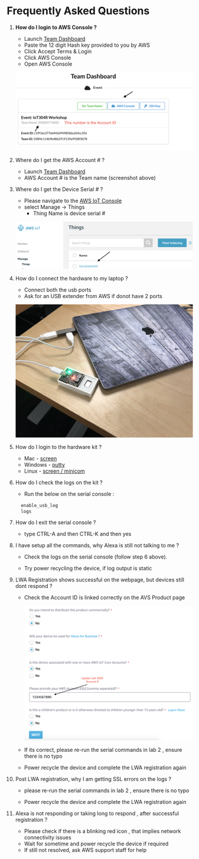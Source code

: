 # Frequently Asked Questions 

1. **How do I login to AWS Console ?**
    -   Launch [Team Dashboard](https://dashboard.eventengine.run/dashboard)
    - Paste the 12 digit Hash key provided to you by AWS 
    - Click Accept Terms & Login
    - Click AWS Console 
    - Open AWS Console

    ![alt text](../images/account.png) 

2. Where do I get the AWS Account # ? 
    - Launch [Team Dashboard](https://dashboard.eventengine.run/dashboard)
    - AWS Account # is the Team name (screenshot above)

3. Where do I get the Device Serial # ? 
    - Please navigate to the [AWS IoT Console](https://console.aws.amazon.com/iot/) 
    - select Manage -> Things 
        - Thing Name is device serial #

    ![alt text](../images/thing.png)

4. How do I connect the hardware to my laptop ? 
    - Connect both the usb ports 
    - Ask for an USB extender from AWS if donot have 2 ports
    
    ![alt text](../images/laptop.jpg)

5. How do I login to the hardware kit ? 
    -   Mac -  [screen](./serial.md)
    -   Windows - [putty](./serial.md)
    -   Linux -  [screen / minicom](./serial.md)

6. How do I check the logs on the kit ? 

    - Run the below on the serial console : 
    ```
      enable_usb_log
      logs
    ```

7. How do I exit the serial console ? 
    - type CTRL-A and then CTRL-K and then yes 

8. I have setup all the commands, why Alexa is still not talking to me ? 
    
    - Check the logs on the serial console (follow step 6 above). 

    - Try power recycling the device, if log output is static
        
9. LWA Registration shows successful on the webpage, but   devices still dont respond ?
    - Check the Account ID is linked correctly on the AVS Product page 

        ![alt text](../images/avs3.png)

    - If its correct, please re-run the serial commands in lab 2 , ensure there is no typo 

    - Power recycle the device and complete the LWA registration again 

10. Post LWA registration, why I am getting SSL errors on the logs ? 

    -  please re-run the serial commands in lab 2 , ensure there is no typo 

    - Power recycle the device and complete the LWA registration again 

11. Alexa is not responding or taking long to respond , after successful registration ? 

    - Please check if there is a blinking red icon , that implies network connectivity issues
    - Wait for sometime and power recycle the device if required 
    - If still not resolved, ask AWS support staff for help 

